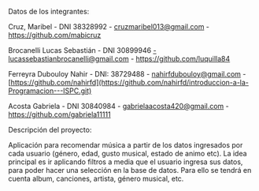 Datos de los integrantes:

Cruz, Maribel - DNI 38328992 - cruzmaribel013@gmail.com - https://github.com/mabicruz

Brocanelli Lucas Sebastián - DNI 30899946 -lucassebastianbrocanelli@gmail.com - https://github.com/luquilla84

Ferreyra Dubouloy Nahir - DNI: 38729488 - nahirfdubouloy@gmail.com - [https://github.com/nahirfd](https://github.com/nahirfd/introduccion-a-la-Programacion---ISPC.git)

Acosta Gabriela  - DNI 30840984 - gabrielaacosta420@gmail.com - https://github.com/gabriela11111


Descripción del proyecto: 

Aplicación para recomendar música a partir de los datos ingresados por cada usuario (género, edad, gusto musical, estado de animo etc). 
La idea principal es ir aplicando filtros a media que el usuario ingresa sus datos, para poder hacer una selección en la base de datos. 
Para ello se tendrá en cuenta album, canciones, artista, género musical, etc. 
